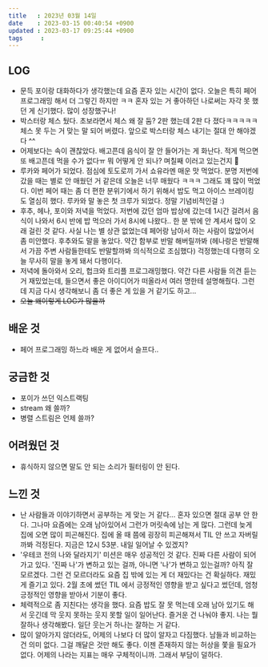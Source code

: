 ```yaml
---
title   : 2023년 03월 14일
date    : 2023-03-15 00:40:54 +0900
updated : 2023-03-17 09:25:44 +0900
tags     : 
---
```

## LOG
- 문득 포이랑 대화하다가 생각했는데 요즘 혼자 있는 시간이 없다. 오늘은 특히 페어 프로그래밍 해서 더 그렇긴 하지만 ㅋㅋ 혼자 있는 거 좋아하던 나로써는 자각 못 했던 게 신기했다. 많이 성장했구나!
- 박스터랑 체스 뒀다. 초보라면서 체스 왜 잘 둠? 2판 했는데 2판 다 졌다ㅋㅋㅋㅋㅋ 체스 못 두는 거 맞는 말 되어 버렸다. 앞으로 박스터랑 체스 내기는 절대 안 해야겠다 ^^
- 어제보다는 속이 괜찮았다. 배고픈데 음식이 잘 안 들어가는 게 화난다. 적게 먹으면 또 배고픈데 먹을 수가 없다ㅠ 뭐 어떻게 안 되나? 며칠째 이러고 있는건지 🥺
- 루카와 페어가 되었다. 점심에 토도로끼 가서 쇼유라멘 매운 맛 먹었다. 분명 저번에 갔을 때는 별로 안 매웠던 거 같은데 오늘은 너무 매웠다 ㅋㅋㅋ 그래도 꽤 많이 먹었다. 이번 페어 때는 좀 더 편한 분위기에서 하기 위해서 밥도 먹고 아이스 브레이킹도 열심히 했다. 루카와 말 놓은 첫 크루가 되었다. 정말 기념비적인걸 :)
- 후추, 헤나, 포이와 저녁을 먹었다. 저번에 갔던 엄마 밥상에 갔는데 1시간 걸려서 음식이 나와서 6시 반에 밥 먹으러 가서 8시에 나왔다.. 한 분 밖에 안 계셔서 많이 오래 걸린 것 같다. 사실 나는 별 상관 없었는데 페어랑 남아서 하는 사람이 많았어서 좀 미안했다. 후추와도 말을 놓았다. 약간 함부로 반말 해버릴까봐 (헤나랑은 반말해서 가끔 주변 사람들한테도 반말할까봐 의식적으로 조심했다) 걱정했는데 다행히 오늘 무사히 말을 놓게 돼서 다행이다.
- 저녁에 돌아와서 오리, 헙크와 트리플 프로그래밍했다. 약간 다른 사람들 의견 듣는 거 재밌었는데, 들으면서 좋은 아이디어가 떠올라서 여러 명한테 설명해줬다. 그런데 지금 다시 생각해보니 좀 더 좋은 게 있을 거 같기도 하고...
- ~~오늘 왜이렇게 LOG가 많을까~~

## 배운 것
- 페어 프로그래밍 하느라 배운 게 없어서 슬프다..

## 궁금한 것
- 포이가 쓰던 익스트랙팅
- stream 왜 쓸까?
- 병렬 스트림은 언제 쓸까?

## 어려웠던 것
- 휴식하지 않으면 말도 안 되는 소리가 필터링이 안 된다.

## 느낀 것
- 난 사람들과 이야기하면서 공부하는 게 맞는 거 같다... 혼자 있으면 절대 공부 안 한다. 그나마 요즘에는 오래 남아있어서 그런가 머릿속에 남는 게 많다. 그런데 늦게 집에 오면 많이 피곤해진다. 집에 올 때 쯤에 굉장히 피곤해져서 TIL 안 쓰고 자버릴까봐 걱정된다. 지금은 12시 53분. 내일 일어날 수 있겠지?
- '우테코 전의 나와 달라지기' 미션은 매우 성공적인 것 같다. 진짜 다른 사람이 되어가고 있다. '진짜 나'가 변하고 있는 걸까, 아니면 '나'가 변하고 있는걸까? 아직 잘 모르겠다. 그런 건 모르더라도 요즘 집 밖에 있는 게 더 재밌다는 건 확실하다. 재밌게 즐기고 있다. 2월 초에 썼던 TIL 에서 긍정적인 영향을 받고 싶다고 썼던데, 엄청 긍정적인 영향을 받아서 기분이 좋다.
- 체력적으로 좀 지친다는 생각을 했다. 요즘 밥도 잘 못 먹는데 오래 남아 있기도 해서 웃긴데 막 웃지 못하는 웃지 못할 일이 일어난다. 즐거운 건 나눠야 좋지. 나는 뭘 잘하나 생각해봤다. 일단 웃는거 하나는 잘하는 거 같다.
- 많이 알아가지 않더라도, 어제의 나보다 더 많이 알자고 다짐했다. 남들과 비교하는 건 의미 없다. 그걸 깨달은 것만 해도 좋다. 이젠 존재하지 않는 허상을 쫓을 필요가 없다. 어제의 나라는 지표는 매우 구체적이니까. 그래서 부담이 덜하다.

